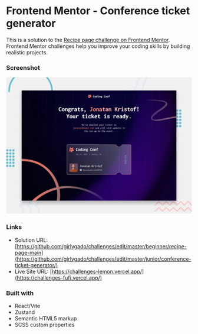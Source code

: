 # Frontend Mentor - Conference ticket generator

This is a solution to the [Recipe page challenge on Frontend Mentor](https://www.frontendmentor.io/challenges/conference-ticket-generator-oq5gFIU12w). Frontend Mentor challenges help you improve your coding skills by building realistic projects.

### Screenshot

![](./preview.jpg)

### Links

- Solution URL: [https://github.com/girlygado/challenges/edit/master/beginner/recipe-page-main](https://github.com/girlygado/challenges/edit/master/junior/conference-ticket-generator/)
- Live Site URL: [https://challenges-lemon.vercel.app/](https://challenges-fufi.vercel.app/)

### Built with

- React/Vite
- Zustand
- Semantic HTML5 markup
- SCSS custom properties
